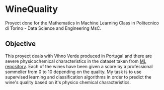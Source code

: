 # WineQuality

Proyect done for the Mathematics in Machine Learning Class in Politecnico di Torino - Data Science and Engineering MsC.

## Objective

This proyect deals with Vihno Verde produced in Portugal and there are severe physicochemical characteristics in the dataset taken from [ML repository](https://archive.ics.uci.edu/ml/datasets/wine+quality). Each of the wines have been given a score by a professional sommelier from 0 to 10 depending on the quality.
My task is to use supervised learning and classification algorithms in order to predict the wine's quality based on it's physico chemical characteristics.
